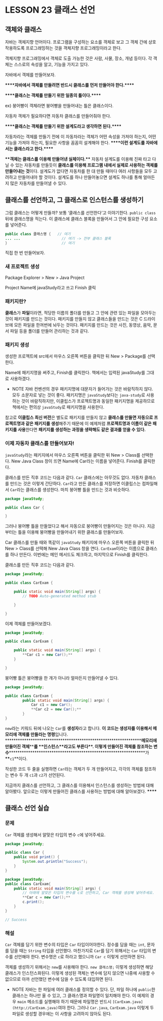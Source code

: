 # LESSON 23 클래스 선언

## 객체와 클래스

자바는 객체지향 언어이다. 프로그램을 구성하는 요소를 객체로 보고 그 객체 간에 상호작용하도록 프로그래밍하는 것을 객체지향 프로그래밍이라고 한다.

객체지향 프로그래밍에서 객체로 도출 가능한 것은 사람, 사물, 장소, 개념 등이다. 각 객체는 스스로의 속성을 알고, 기능을 가지고 있다.

자바에서 객체를 만들어보자.

******************************************************************************\*\*\*\*******************************************************************************자바에서 객체를 만들려면 반드시 클래스를 먼저 만들어야 한다.******************************************************************************\*\*\*\*******************************************************************************

**********************************************************\*\*\*\***********************************************************클래스는 객체를 만들기 위한 일종의 틀이다.**********************************************************\*\*\*\***********************************************************

ex) 붕어빵이 객체라면 붕어빵을 만들어내는 틀은 클래스이다.

자동차 객체가 필요하다면 자동차 클래스를 만들어줘야 한다.

****************\*\*\*\*****************클래스는 객체를 만들기 위한 설계도라고 생각하면 된다.****************\*\*\*\*****************

자동차라는 객체를 만들기 전에 이 자동차라는 객체가 어떤 속성을 가져야 하는지, 어떤 기능을 가져야 하는지, 필요한 사항을 꼼꼼히 설계해야 한다. ******************************************************\*\*\*\*******************************************************이런 설계도를 자바에서는 클래스라고 한다.******************************************************\*\*\*\*******************************************************

**********************************************************\*\***********************************************************객체는 클래스를 이용해 만들어낸 실체이다.**********************************************************\*\*********************************************************** 자동차 설계도를 이용해 진짜 타고 다닐 수 있는 자동차를 만들듯이 **클래스를 이용해 프로그램 내에서 실제로 사용하는 객체를 만들어내는 것**이다. 설계도가 없다면 자동차를 한 대 만들 때마다 여러 사항들을 모두 고려하고 만들어내야 할 것이다. 설계도를 하나 만들어놓으면 설계도 하나를 통해 얼마든지 많은 자동차를 만들어낼 수 있다.

## 클래스를 선언하고, 그 클래스로 인스턴스를 생성하기

그럼 클래스는 어떻게 만들까? 보통 ‘클래스를 선언한다’고 이야기한다. `public class` 뒤에 클래스명을 적는다. 이 클래스에 클래스 블록을 만들어서 그 안에 필요한 구성 요소를 넣어준다.

```java
public class 클래스명 {   // 여기
... ...                   // 여기 -> 전부 클래스 블록
}                         // 여기
```

직접 한 번 만들어보자.

### 새 프로젝트 생성

Package Explorer > New > Java Project

Project Name에 javaStudy라고 쓰고 Finish 클릭

### 패키지란?

**클래스**가 **파일**이라면, 적당한 이름의 폴더를 만들고 그 안에 관련 있는 파일을 모아두는 것이 패키지를 만드는 것이다. 패키지를 만들지 않고 클래스들을 만드는 것은 C 드라이브에 모든 파일을 한꺼번에 놔두는 것이다. 패키지를 만드는 것은 사진, 동영상, 음악, 문서 파일 등을 폴더를 만들어 관리하는 것과 같다.

### 패키지 생성

생성한 프로젝트에 src에서 마우스 오른쪽 버튼을 클릭한 뒤 New > Package를 선택한다.

Name에 패키지명을 써주고, Finish를 클릭한다. 책에서는 입력된 javaStudy를 그대로 사용하겠다.

- NOTE
  자바 컨벤션의 경우 패키지명에 대문자가 들어가는 것은 바람직하지 않다. 모두 소문자로 넣는 것이 좋다. 패키지명은 `javaStudy`보다는 `java-study`로 사용하는 것이 바람직하지만, 이클립스가 프로젝트명과 동일한 패키지명을 제공하므로 책에서는 편의상 `javaStudy`로 패키지명을 사용한다.

참고로 **이클립스 최신 버전**은 별도로 패키지를 만들지 않고 **클래스를 만들면 자동으로 프로젝트명과 같은 패키지를 생성**해주기 때문에 이 예제처럼 **프로젝트명과 이름이 같은 패키지를 사용**한다면 **패키지를 생성하는 과정을 생략해도 같은 결과를 얻을 수 있다.**

### 이제 자동차 클래스를 만들어보자!

`javaStudy`라는 패키지에서 마우스 오른쪽 버튼을 클릭한 뒤 New > Class를 선택한다. New Java Class 창이 뜨면 Name에 Car라는 이름을 넣어준다. Finish를 클릭한다.

클래스를 만든 직후 코드는 다음과 같다. `Car` 클래스에는 아무것도 없다. 자동차 클래스를 만드는 것은 이렇게 간단하다. `Car`라고 만든 클래스를 저장하면 이클립스는 컴파일해서 `Car`라는 클래스를 생성한다. 마치 붕어빵 틀을 만드는 것과 비슷하다.

```java
package javaStudy;

public class Car {

}
```

그러나 붕어빵 틀을 만들었다고 해서 자동으로 붕어빵이 만들어지는 것은 아니다. 지금부터는 틀을 이용해 붕어빵을 만들어내기 위한 클래스를 만들어보자.

Car 클래스를 만들 때와 똑같이 `javaStudy` 패키지에 마우스 오른쪽 버튼을 클릭한 뒤 New > Class를 선택해 New Java Class 창을 연다. `CarExam`이라는 이름으로 클래스를 하나 만든다. 이번에는 메인 메서드도 체크하고, 마지막으로 Finish를 클릭한다.

클래스를 만든 직후 코드는 다음과 같다.

```java
package javaStudy;

public class CarExam {

	public static void main(String[] args) {
		// TODO Auto-generated method stub

	}

}
```

이제 객체를 만들어보겠다.

```java
package javaStudy;

public class CarExam {

	public static void main(String[] args) {
		**Car c1 = new Car();**
	}

}
```

붕어빵 틀은 붕어빵을 한 개가 아니라 얼마든지 만들어낼 수 있다.

```java
package javaStudy;

public class CarExam {
		public static void main(String[] args) {
			Car c1 = new Car();
			**Car c2 = new Car();**
		}
}
```

`new`라는 키워드 뒤에 나오는 `Car`를 **생성자**라고 합니다. **이 코드는 생성자를 이용해서 메모리에 객체를 만들라는 명령**입니다. **************************************************************\*\***************************************************************메모리에 만들어진 객체**************************************************************\*\***************************************************************를 **************************************************************\*\***************************************************************인스턴스**************************************************************\*\***************************************************************라고도 부른다**************************************************************\*\***************************************************************. 이렇게 만들어진 객체를 참조하는 변수**************************************************************\*\***************************************************************가 **************************************************************\*\***************************************************************`c1`\*\*이다.

작성한 코드 두 줄을 실행하면 `Car`라는 객체가 두 개 만들어지고, 각각의 객체를 참조하는 변수 두 개 `c1`과 `c2`가 선언된다.

지금까지 클래스를 선언하고, 그 클래스를 이용해서 인스턴스를 생성하는 방법에 대해 알아봤다. 앞으로는 이렇게 만들어진 클래스를 사용하는 방법에 대해 알아보겠다. ****************************************************************************************************************************\*\*\*\*****************************************************************************************************************************

## 클래스 선언 실습

### 문제

`Car` 객체를 생성해서 알맞은 타입의 변수 `c`에 넣어주세요.

```java
package javaStudy;

public class Car {
	public void print() {
		System.out.println("Success");
	}
}
```

```java
package javaStudy;
public class CarExam{
	public static void main(String[] args) {
		// 아래에 알맞은 타입의 변수를 c로 선언하고, Car 객체를 생성해 넣어주세요.
		**Car c = new Car();**
		c.print();
	}
}

// Success
```

### 해설

`Car` 객체를 담기 위한 변수의 타입은 `Car` 타입이어야한다. 정수를 담을 때는 `int`, 문자를 담을 때는 `String` 타입을 선언했다. 마찬가지로 `Car`를 담기 위해서는 `Car` 타입의 변수를 선언해야 한다. 변수명은 `c`로 하라고 했으니까 `Car c` 이렇게 선언하면 된다.

객체를 생성하기 위해서는 `new`를 사용해야 한다. `new 클래스명;` 이렇게 생성하면 해당 클래스가 인스턴스화된다. 이렇게 생성된 객체는 변수에 담지 않으면 나중에 사용할 수 없으므로 아까 선언했던 변수에 담을 수 있도록 대입하면 된다.

- NOTE
  자바는 한 파일에 여러 클래스를 정의할 수 있다. 단, 파일 하나에 `public`한 클래스는 하나만 올 수 있고, 그 클래스명과 파일명이 일치해야 한다. 이 예제의 경우 `main` 메소드를 실행해야 하기 때문에 파일명은 반드시 `[CarExam.java](http://CarExam.java)`여야 한다. 그러나 `Car.java`, `CarExam.java` 이렇게 두 파일로 생성할 경우에는 이 사항을 고려하지 않아도 된다.
